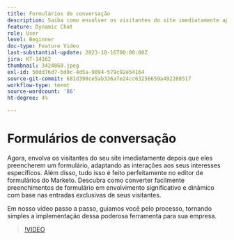 ```yaml
---
title: Formulários de conversação
description: Saiba como envolver os visitantes do site imediatamente após preencherem um formulário.
feature: Dynamic Chat
role: User
level: Beginner
doc-type: Feature Video
last-substantial-update: 2023-10-16T00:00:00Z
jira: KT-14162
thumbnail: 3424868.jpeg
exl-id: 50dd76d7-bd0c-4d5a-9094-579c92e54164
source-git-commit: 681d390ce5ab336a7e24cc63256659a492288517
workflow-type: tm+mt
source-wordcount: '86'
ht-degree: 4%

---
```


# Formulários de conversação

Agora, envolva os visitantes do seu site imediatamente depois que eles preencherem um formulário, adaptando as interações aos seus interesses específicos. Além disso, tudo isso é feito perfeitamente no editor de formulários do Marketo. Descubra como converter facilmente preenchimentos de formulário em envolvimento significativo e dinâmico com base nas entradas exclusivas de seus visitantes.

Em nosso vídeo passo a passo, guiamos você pelo processo, tornando simples a implementação dessa poderosa ferramenta para sua empresa.

>[!VIDEO](https://video.tv.adobe.com/v/3443361/?learn=on&captions=por_br)
